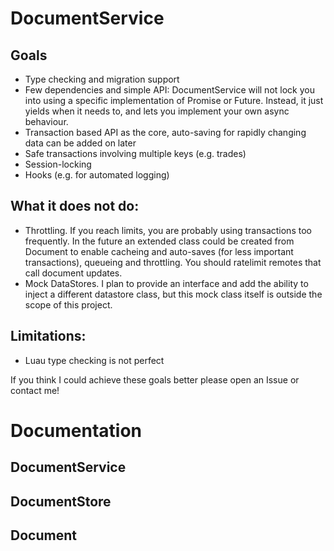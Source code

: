 # DocumentService

## Goals
- Type checking and migration support
- Few dependencies and simple API: DocumentService will not lock you into using a specific implementation of Promise or Future. Instead, it just yields when it needs to, and lets you implement your own async behaviour.
- Transaction based API as the core, auto-saving for rapidly changing data can be added on later
- Safe transactions involving multiple keys (e.g. trades)
- Session-locking
- Hooks (e.g. for automated logging)

## What it does not do:
- Throttling. If you reach limits, you are probably using transactions too frequently. In the future an extended class could be created from Document to enable cacheing and auto-saves (for less important transactions), queueing and throttling. You should ratelimit remotes that call document updates.
- Mock DataStores. I plan to provide an interface and add the ability to inject a different datastore class, but this mock class itself is outside the scope of this project.

## Limitations:
- Luau type checking is not perfect

If you think I could achieve these goals better please open an Issue or contact me!

# Documentation

## DocumentService

## DocumentStore

## Document